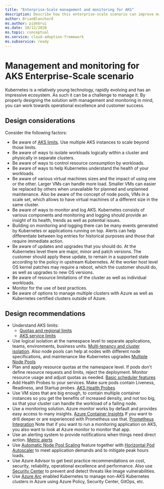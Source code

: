 ```yaml
---
title: "Enterprise-Scale management and monitoring for AKS"
description: Describe how this enterprise-scale scenario can improve management and monitoring of AKS
author: BrianBlanchard
ms.author: pidebrui
ms.date: 10/12/2020
ms.topic: conceptual
ms.service: cloud-adoption-framework
ms.subservice: ready
---
```


# Management and monitoring for AKS Enterprise-Scale scenario

Kubernetes is a relatively young technology, rapidly evolving and has an impressive ecosystem. As such it can be a challenge to manage it. By properly designing the solution with management and monitoring in mind, you can work towards operational excellence and customer success.

## Design considerations

Consider the following factors:

* Be aware of [AKS limits](https://docs.microsoft.com/azure/aks/quotas-skus-regions). Use multiple AKS instances to scale beyond those limits.
* Be aware of ways to isolate workloads logically within a cluster and physically in separate clusters.
* Be aware of ways to control resource consumption by workloads.
* Be aware of ways to help Kubernetes understand the health of your workloads.
* Be aware of various virtual machines sizes and the impact of using one or the other. Larger VMs can handle more load. Smaller VMs can easier be replaced by others when unavailable for planned and unplanned maintenance. Also be aware of the concept of node pools, VMs in a scale set, which allows to have virtual machines of a different size in the same cluster.
* Be aware of ways to monitor and log AKS. Kubernetes consists of various components and monitoring and logging should provide an insight of its health, trends as well as potential issues.
* Building on monitoring and logging there can be many events generated by Kubernetes or applications running on top. Alerts can help differentiate between log entries for historical purposes and those that require immediate action.
* Be aware of updates and upgrades that you should do. At the Kubernetes level there are major, minor and patch versions. The customer should apply these update, to remain in a supported state according to the policy in upstream Kubernetes. At the worker host level OS kernel patches may require a reboot, which the customer should do, as well as upgrades to new OS versions.
* Be aware of resource limitations of the cluster as well as individual workloads.
* Monitor for the use of best practices.
* Be aware of options to manage multiple clusters with Azure as well as Kubernetes certified clusters outside of Azure.

## Design recommendations

* Understand AKS limits:
  * [Quotas and regional limits](https://docs.microsoft.com/azure/aks/quotas-skus-regions)
  * [AKS service limits](https://docs.microsoft.com/azure/azure-resource-manager/management/azure-subscription-service-limits#azure-kubernetes-service-limits)
* Use logical isolation at the namespace level to separate applications, teams, environments, business units. [Multi-tenancy and cluster isolation](https://docs.microsoft.com/azure/aks/operator-best-practices-cluster-isolation). Also node pools can help at nodes with different node specifications, and maintenance like Kubernetes upgrades [Multiple Node Pools](https://docs.microsoft.com/azure/aks/use-multiple-node-pools)
* Plan and apply resource quotas at the namespace level. If pods don't define resource requests and limits, reject the deployment. Monitor resource usage and adjust quotas as needed. [Basic scheduler features](https://docs.microsoft.com/azure/aks/operator-best-practices-scheduler)
* Add Health Probes to your services. Make sure pods contain  Liveness, Readiness, and Startup probes. [AKS Health Probes](https://docs.microsoft.com/azure/application-gateway/ingress-controller-add-health-probes)
* Use VM sizes that are big enough, to contain multiple container instances so you get the benefits of increased density, and not too big, so that your cluster can handle the workload of a failing node.
* Use a monitoring solution. Azure monitor works by default and provides easy access to many insights. [Azure Container Insights](https://docs.microsoft.com/azure/azure-monitor/insights/container-insights-overview) If you want to drill deeper or are experienced with Prometheus use that. [Prometheus Integration](https://docs.microsoft.com/azure/azure-monitor/insights/container-insights-prometheus-integration)
Note that if you want to run a monitoring application on AKS, you also want to look at Azure monitor to monitor that app.
* Use an alerting system to provide notifications when things need direct action. [Metric alerts](https://docs.microsoft.com/azure/azure-monitor/insights/container-insights-metric-alerts)
* Use [Automatic Node Pool Scaling](https://docs.microsoft.com/azure/aks/cluster-autoscaler) feature together with [Horizontal Pod Autoscaler](https://docs.microsoft.com/azure/aks/concepts-scale#horizontal-pod-autoscaler) to meet application demands and to mitigate peak hours loads.
* Use Azure Advisor to get best practice recommendations on cost, security, reliability, operational excellence and performance. Also use [Security Center](https://docs.microsoft.com/azure/security-center/azure-kubernetes-service-integration) to prevent and detect threats like image vulnerabilities.
* Use [Azure Arc](https://docs.microsoft.com/azure/azure-arc/kubernetes/overview) enabled Kubernetes to manage non-AKS Kubernetes clusters in Azure using Azure Policy, Security Center, GitOps, etc.
